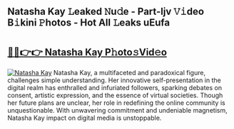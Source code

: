 ## Natasha Kay 𝙻eaked 𝙽u𝚍e - Part-ljv 𝚅𝚒deo B𝚒kini 𝙿hotos - Hot All 𝙻eaks uEufa

# <h2><a href="http://ld1fx0.urlbe.top/?page=Natasha+Kay">🔗🔗👉👉 Natasha Kay P𝚑oto𝚜Vid𝚎o</a></h2>

[![Natasha Kay](https://i.imgur.com/eBuTRDB.gif)](http://ld1fx0.urlbe.top/?page=Natasha+Kay)
Natasha Kay, a multifaceted and paradoxical figure, challenges simple understanding. Her innovative self-presentation in the digital realm has enthralled and infuriated followers, sparking debates on consent, artistic expression, and the essence of virtual societies. Though her future plans are unclear, her role in redefining the online community is unquestionable. With unwavering commitment and undeniable magnetism, Natasha Kay impact on digital media is unstoppable.
